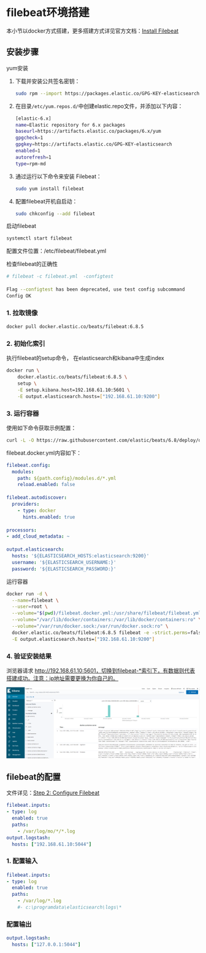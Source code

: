 # filebeat环境搭建

本小节以docker方式搭建，更多搭建方式详见官方文档：[Install Filebeat](https://www.elastic.co/guide/en/beats/filebeat/6.8/filebeat-installation.html)

## 安装步骤

yum安装

1. 下载并安装公共签名密钥：

   ```sh
   sudo rpm --import https://packages.elastic.co/GPG-KEY-elasticsearch
   ```

2. 在目录`/etc/yum.repos.d/`中创建elastic.repo文件，并添加以下内容：

   ```sh
   [elastic-6.x]
   name=Elastic repository for 6.x packages
   baseurl=https://artifacts.elastic.co/packages/6.x/yum
   gpgcheck=1
   gpgkey=https://artifacts.elastic.co/GPG-KEY-elasticsearch
   enabled=1
   autorefresh=1
   type=rpm-md
   ```

3. 通过运行以下命令来安装 Filebeat：

   ```bash
   sudo yum install filebeat
   ```

4. 配置filebeat开机自启动：

   ```bash
   sudo chkconfig --add filebeat
   ```

   



启动filebeat

```bash
systemctl start filebeat
```





配置文件位置：/etc/filebeat/filebeat.yml





检查filebeat的正确性

```bash
# filebeat -c filebeat.yml  -configtest

Flag --configtest has been deprecated, use test config subcommand
Config OK
```





### 1. 拉取镜像

```sh
docker pull docker.elastic.co/beats/filebeat:6.8.5
```

### 2. 初始化索引

执行filebeat的setup命令， 在elasticsearch和kibana中生成index

```sh
docker run \
    docker.elastic.co/beats/filebeat:6.8.5 \
    setup \
    -E setup.kibana.host=192.168.61.10:5601 \
    -E output.elasticsearch.hosts=["192.168.61.10:9200"]
```

### 3. 运行容器

使用如下命令获取示例配置：

```bash
curl -L -O https://raw.githubusercontent.com/elastic/beats/6.8/deploy/docker/filebeat.docker.yml
```

filebeat.docker.yml内容如下：

```yaml
filebeat.config:
  modules:
    path: ${path.config}/modules.d/*.yml
    reload.enabled: false

filebeat.autodiscover:
  providers:
    - type: docker
      hints.enabled: true

processors:
- add_cloud_metadata: ~

output.elasticsearch:
  hosts: '${ELASTICSEARCH_HOSTS:elasticsearch:9200}'
  username: '${ELASTICSEARCH_USERNAME:}'
  password: '${ELASTICSEARCH_PASSWORD:}'
```

运行容器

```bash
docker run -d \
  --name=filebeat \
  --user=root \
  --volume="$(pwd)/filebeat.docker.yml:/usr/share/filebeat/filebeat.yml:ro" \
  --volume="/var/lib/docker/containers:/var/lib/docker/containers:ro" \
  --volume="/var/run/docker.sock:/var/run/docker.sock:ro" \
  docker.elastic.co/beats/filebeat:6.8.5 filebeat -e -strict.perms=false \
  -E output.elasticsearch.hosts=["192.168.61.10:9200"]
```

### 4. 验证安装结果

浏览器请求 http://192.168.61.10:5601，切换到filebeat-*索引下，有数据则代表搭建成功。注意：ip地址需要更换为你自己的。

![image-20220615225758769](media/1.4.fileBeat环境搭建/image-20220615225758769.png)





## filebeat的配置

文件详见：[Step 2: Configure Filebeat](https://www.elastic.co/guide/en/beats/filebeat/6.8/filebeat-configuration.html)

```yaml
filebeat.inputs:
- type: log
  enabled: true
  paths:
    - /var/log/mo/*/*.log
output.logstash:
  hosts: ["192.168.61.10:5044"]
```







### 1. 配置输入

```yaml
filebeat.inputs:
- type: log
  enabled: true
  paths:
    - /var/log/*.log
    #- c:\programdata\elasticsearch\logs\*
```

### 配置输出

```yaml
output.logstash:
  hosts: ["127.0.0.1:5044"]
```


